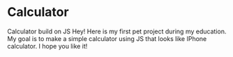 # Calculator
Calculator build on JS
Hey! Here is my first pet project during my education. My goal is to make a simple calculator using JS that looks like IPhone calculator. I hope you like it!
